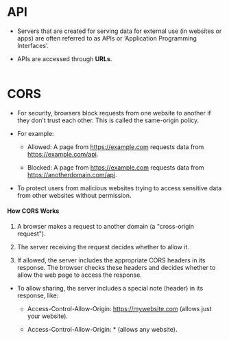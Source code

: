 # API
* Servers that are created for serving data for external use (in websites or apps) are often referred to as APIs or ‘Application Programming Interfaces’.

* APIs are accessed through **URLs**.
<br><br>

# CORS
* For security, browsers block requests from one website to another if they don’t trust each other. This is called the same-origin policy.
* For example:
  * Allowed: A page from https://example.com requests data from https://example.com/api.

  * Blocked: A page from https://example.com requests data from https://anotherdomain.com/api.

* To protect users from malicious websites trying to access sensitive data from other websites without permission.

#### How CORS Works
  1. A browser makes a request to another domain (a "cross-origin request").
  2. The server receiving the request decides whether to allow it.

  3. If allowed, the server includes the appropriate CORS headers in its response. The browser checks these headers and decides whether to allow the web page to access the response.

* To allow sharing, the server includes a special note (header) in its response, like:
  * Access-Control-Allow-Origin: https://mywebsite.com (allows just your website).

  * Access-Control-Allow-Origin: * (allows any website).
